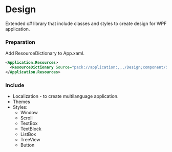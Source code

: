 # Design

Extended c# library that include classes and styles to create design for WPF application.

### Preparation

Add ResourceDictionary to App.xaml.

```xml
<Application.Resources>
  <ResourceDictionary Source="pack://application:,,,/Design;component/Styles/Dictionary.xaml"/>
</Application.Resources>
```
### Include

* Localization - to create multilanguage application.
* Themes
* Styles:
  * Window
  * Scroll
  * TextBox
  * TextBlock
  * ListBox
  * TreeView
  * Button
